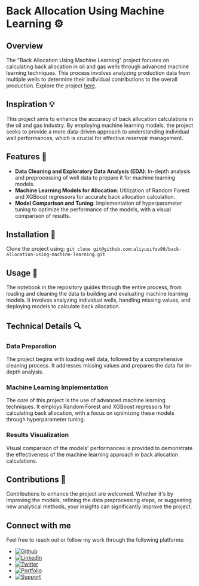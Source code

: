 # Back Allocation Using Machine Learning ⚙️

## Overview

The "Back Allocation Using Machine Learning" project focuses on calculating back allocation in oil and gas wells through advanced machine learning techniques. This process involves analyzing production data from multiple wells to determine their individual contributions to the overall production. Explore the project [here](https://github.com/aliyusifov99/back-allocation-using-machine-learning).

## Inspiration 💡

This project aims to enhance the accuracy of back allocation calculations in the oil and gas industry. By employing machine learning models, the project seeks to provide a more data-driven approach to understanding individual well performances, which is crucial for effective reservoir management.

## Features 🌟

- **Data Cleaning and Exploratory Data Analysis (EDA)**: In-depth analysis and preprocessing of well data to prepare it for machine learning models.
- **Machine Learning Models for Allocation**: Utilization of Random Forest and XGBoost regressors for accurate back allocation calculation.
- **Model Comparison and Tuning**: Implementation of hyperparameter tuning to optimize the performance of the models, with a visual comparison of results.

## Installation 🔧

Clone the project using: `git clone git@github.com:aliyusifov99/back-allocation-using-machine-learning.git`


## Usage 🚀

The notebook in the repository guides through the entire process, from loading and cleaning the data to building and evaluating machine learning models. It involves analyzing individual wells, handling missing values, and deploying models to calculate back allocation.

## Technical Details 🔍

### Data Preparation

The project begins with loading well data, followed by a comprehensive cleaning process. It addresses missing values and prepares the data for in-depth analysis.

### Machine Learning Implementation

The core of this project is the use of advanced machine learning techniques. It employs Random Forest and XGBoost regressors for calculating back allocation, with a focus on optimizing these models through hyperparameter tuning.

### Results Visualization

Visual comparison of the models' performances is provided to demonstrate the effectiveness of the machine learning approach in back allocation calculations.

## Contributions 👥

Contributions to enhance the project are welcomed. Whether it's by improving the models, refining the data preprocessing steps, or suggesting new analytical methods, your insights can significantly improve the project.

## Connect with me

Feel free to reach out or follow my work through the following platforms:

- [![Github](https://img.shields.io/badge/GitHub-100000?style=for-the-badge&logo=github&logoColor=white)](https://github.com/aliyusifov99)
- [![LinkedIn](https://img.shields.io/badge/LinkedIn-0077B5?style=for-the-badge&logo=linkedin&logoColor=white)](https://www.linkedin.com/in/ali-yusifov/)
- [![Twitter](https://img.shields.io/badge/Twitter-1DA1F2?style=for-the-badge&logo=twitter&logoColor=white)](https://twitter.com/aliyusifovpy)
- [![Portfolio](https://img.shields.io/badge/Personal_Website-4CAF50?style=for-the-badge&logo=google-earth&logoColor=white)](https://www.aliyusifovai.com/)
- [![Support](https://img.shields.io/badge/Buy_Me_A_Coffee-F7DF1E?style=for-the-badge&logo=buy-me-a-coffee&logoColor=black)](https://www.buymeacoffee.com/aliyusifov)


